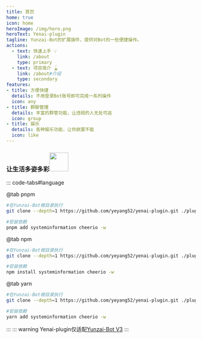 ```yaml
---
title: 首页
home: true
icon: home
heroImage: /img/hero.png
heroText: Yenai-plugin
tagline: Yunzai-Bot的扩展插件，提供对Bot的一些便捷操作。
actions:
  - text: 快速上手 💡
    link: /about
    type: primary
  - text: 项目简介 🪀
    link: /about#介绍
    type: secondary
features:
- title: 方便快捷
  details: 不用登录Bot账号即可完成一系列操作
  icon: any
- title: 群聊管理
  details: 丰富的群管功能，让违规的人无处可逃
  icon: group
- title: 娱乐
  details: 各种娱乐功能，让你欲罢不能
  icon: like
---
```


### 让生活多姿多彩<img src="https://media.giphy.com/media/mGcNjsfWAjY5AEZNw6/giphy.gif" width="50">

::: code-tabs#language

@tab pnpm

```sh
#在Yunzai-Bot根目录执行
git clone --depth=1 https://github.com/yeyang52/yenai-plugin.git ./plugins/yenai-plugin

#安装依赖
pnpm add systeminformation cheerio -w
```

@tab npm 

```sh
#在Yunzai-Bot根目录执行
git clone --depth=1 https://github.com/yeyang52/yenai-plugin.git ./plugins/yenai-plugin

#安装依赖
npm install systeminformation cheerio -w
```

@tab yarn

```sh
#在Yunzai-Bot根目录执行
git clone --depth=1 https://github.com/yeyang52/yenai-plugin.git ./plugins/yenai-plugin

#安装依赖
yarn add systeminformation cheerio -w
```
:::
::: warning
Yenai-plugin仅适配[Yunzai-Bot V3](https://gitee.com/Le-niao/Yunzai-Bot)
:::

